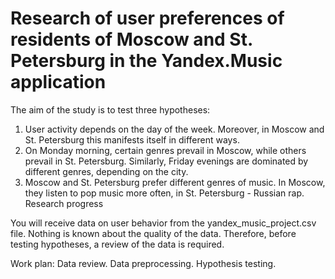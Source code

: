 # Research of user preferences of residents of Moscow and St. Petersburg in the Yandex.Music application
The aim of the study is to test three hypotheses:

1. User activity depends on the day of the week. Moreover, in Moscow and St. Petersburg this manifests itself in different ways.
2. On Monday morning, certain genres prevail in Moscow, while others prevail in St. Petersburg. Similarly, Friday evenings are dominated by different genres, depending on the city.
3. Moscow and St. Petersburg prefer different genres of music. In Moscow, they listen to pop music more often, in St. Petersburg - Russian rap.
Research progress

You will receive data on user behavior from the yandex_music_project.csv file. Nothing is known about the quality of the data. Therefore, before testing hypotheses, a review of the data is required.

Work plan:
Data review.
Data preprocessing.
Hypothesis testing.
